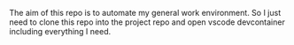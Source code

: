 The aim of this repo is to automate my general work environment. So I just need to clone this repo into the project repo and open vscode devcontainer including everything I need.